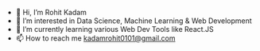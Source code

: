 - 👋 Hi, I’m Rohit Kadam
- 👀 I’m interested in Data Science, Machine Learning & Web Development
- 🌱 I’m currently learning various Web Dev Tools like React.JS
- 📫 How to reach me kadamrohit0101@gmail.com

<!---
rohitkadam0101/rohitkadam0101 is a ✨ special ✨ repository because its `README.md` (this file) appears on your GitHub profile.
You can click the Preview link to take a look at your changes.
--->
